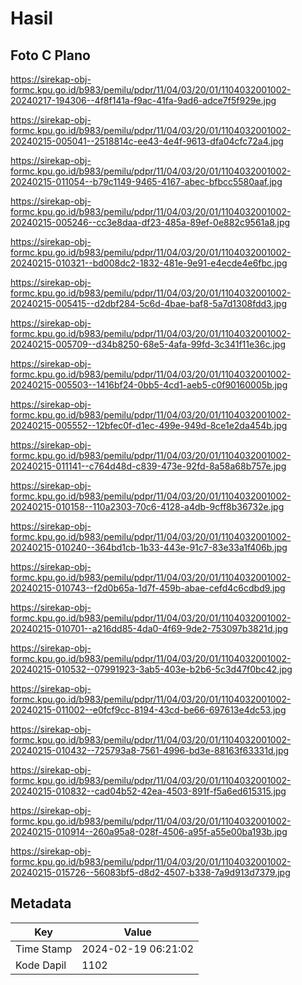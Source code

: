 # Hasil

## Foto C Plano

https://sirekap-obj-formc.kpu.go.id/b983/pemilu/pdpr/11/04/03/20/01/1104032001002-20240217-194306--4f8f141a-f9ac-41fa-9ad6-adce7f5f929e.jpg

https://sirekap-obj-formc.kpu.go.id/b983/pemilu/pdpr/11/04/03/20/01/1104032001002-20240215-005041--2518814c-ee43-4e4f-9613-dfa04cfc72a4.jpg

https://sirekap-obj-formc.kpu.go.id/b983/pemilu/pdpr/11/04/03/20/01/1104032001002-20240215-011054--b79c1149-9465-4167-abec-bfbcc5580aaf.jpg

https://sirekap-obj-formc.kpu.go.id/b983/pemilu/pdpr/11/04/03/20/01/1104032001002-20240215-005246--cc3e8daa-df23-485a-89ef-0e882c9561a8.jpg

https://sirekap-obj-formc.kpu.go.id/b983/pemilu/pdpr/11/04/03/20/01/1104032001002-20240215-010321--bd008dc2-1832-481e-9e91-e4ecde4e6fbc.jpg

https://sirekap-obj-formc.kpu.go.id/b983/pemilu/pdpr/11/04/03/20/01/1104032001002-20240215-005415--d2dbf284-5c6d-4bae-baf8-5a7d1308fdd3.jpg

https://sirekap-obj-formc.kpu.go.id/b983/pemilu/pdpr/11/04/03/20/01/1104032001002-20240215-005709--d34b8250-68e5-4afa-99fd-3c341f11e36c.jpg

https://sirekap-obj-formc.kpu.go.id/b983/pemilu/pdpr/11/04/03/20/01/1104032001002-20240215-005503--1416bf24-0bb5-4cd1-aeb5-c0f90160005b.jpg

https://sirekap-obj-formc.kpu.go.id/b983/pemilu/pdpr/11/04/03/20/01/1104032001002-20240215-005552--12bfec0f-d1ec-499e-949d-8ce1e2da454b.jpg

https://sirekap-obj-formc.kpu.go.id/b983/pemilu/pdpr/11/04/03/20/01/1104032001002-20240215-011141--c764d48d-c839-473e-92fd-8a58a68b757e.jpg

https://sirekap-obj-formc.kpu.go.id/b983/pemilu/pdpr/11/04/03/20/01/1104032001002-20240215-010158--110a2303-70c6-4128-a4db-9cff8b36732e.jpg

https://sirekap-obj-formc.kpu.go.id/b983/pemilu/pdpr/11/04/03/20/01/1104032001002-20240215-010240--364bd1cb-1b33-443e-91c7-83e33a1f406b.jpg

https://sirekap-obj-formc.kpu.go.id/b983/pemilu/pdpr/11/04/03/20/01/1104032001002-20240215-010743--f2d0b65a-1d7f-459b-abae-cefd4c6cdbd9.jpg

https://sirekap-obj-formc.kpu.go.id/b983/pemilu/pdpr/11/04/03/20/01/1104032001002-20240215-010701--a216dd85-4da0-4f69-9de2-753097b3821d.jpg

https://sirekap-obj-formc.kpu.go.id/b983/pemilu/pdpr/11/04/03/20/01/1104032001002-20240215-010532--07991923-3ab5-403e-b2b6-5c3d47f0bc42.jpg

https://sirekap-obj-formc.kpu.go.id/b983/pemilu/pdpr/11/04/03/20/01/1104032001002-20240215-011002--e0fcf9cc-8194-43cd-be66-697613e4dc53.jpg

https://sirekap-obj-formc.kpu.go.id/b983/pemilu/pdpr/11/04/03/20/01/1104032001002-20240215-010432--725793a8-7561-4996-bd3e-88163f63331d.jpg

https://sirekap-obj-formc.kpu.go.id/b983/pemilu/pdpr/11/04/03/20/01/1104032001002-20240215-010832--cad04b52-42ea-4503-891f-f5a6ed615315.jpg

https://sirekap-obj-formc.kpu.go.id/b983/pemilu/pdpr/11/04/03/20/01/1104032001002-20240215-010914--260a95a8-028f-4506-a95f-a55e00ba193b.jpg

https://sirekap-obj-formc.kpu.go.id/b983/pemilu/pdpr/11/04/03/20/01/1104032001002-20240215-015726--56083bf5-d8d2-4507-b338-7a9d913d7379.jpg


## Metadata

| Key        | Value               |
| ---------- | ------------------- |
| Time Stamp | 2024-02-19 06:21:02 |
| Kode Dapil | 1102                |



